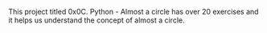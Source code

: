 This project titled 0x0C. Python - Almost a circle has over 20 exercises and it helps us understand the concept of almost a circle.
